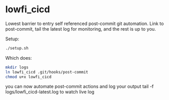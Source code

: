 
# lowfi_cicd

Lowest barrier to entry self referenced post-commit git automation.
Link to post-commit, tail the latest log for monitoring, and the rest is up to you.

Setup:

```bash
./setup.sh
```

Which does:

```bash
mkdir logs
ln lowfi_cicd .git/hooks/post-commit
chmod u+x lowfi_cicd
```

you can now automate post-commit actions and log your output
tail -f logs/lowfi_cicd-latest.log to watch live log
